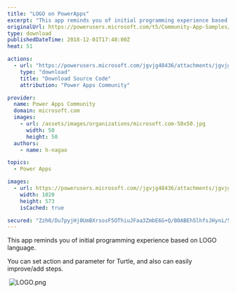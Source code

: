 ```yaml
---
title: "LOGO on PowerApps"
excerpt: "This app reminds you of initial programming experience based on LOGO language. You can set action and parameter for Turtle, and also can easily"
originalUrl: https://powerusers.microsoft.com/t5/Community-App-Samples/LOGO-on-PowerApps/td-p/186736
type: download
publishedDateTime: 2018-12-01T17:48:00Z
heat: 51

actions:
  - url: "https://powerusers.microsoft.com/jgvjg48436/attachments/jgvjg48436/AppFeedbackGallery/53/2/LOGOApp.msapp"
    type: "download"
    title: "Download Source Code"
    attribution: "Power Apps Community"

provider:
  name: Power Apps Community
  domain: microsoft.com
  images:
    - url: /assets/images/organizations/microsoft.com-50x50.jpg
      width: 50
      height: 50
  authors:
    - name: h-nagao

topics:
  - Power Apps

images:
  - url: https://powerusers.microsoft.com//jgvjg48436/attachments/jgvjg48436/AppFeedbackGallery/53/1/LOGO.png
    width: 1020
    height: 573
    isCached: true

secured: "Zzh0/Du7pyjHj0UmBXrsosF5OThiuJFaa3ZmbE6G+Q/B0ABEh5lhfsJHyni/5PAxl3uFVYzhQL4aks6FMtxe4TB+keV5yj2SKH6RoniP/YllgSSZ5tJAatqfzLbn0zOUuOYs9jVssvzRAl+PGOcyvrelKN60T9H2ewzIztXTnoGjEiZiLPNnwckMXgtGWmrENzyUDwFSBvt9PqLH9J2BNklNRAyP5PfrAdz6ZeJoaP8NLKWdakuJY1uvHosLyn7hdUZjI2Lk+3lOT2ng2k6uedNxYWWM1lB8h7ePbuJCVz+5cmsXGsCKzeEHbuDrBGAyMyofdf9FPkYlyt5hUsD2SYvIyoIYJGpO43VeTJV3FjkHpppevB69OVtcm3vqOwBLTt5gfSHpXVnL/ex2ZZUQCg==;gVMNaKFXyT08KWWskdcsMQ=="
---
```

<p>This app reminds you of&nbsp;initial programming experience based on LOGO language.</p><p>You can set action and parameter for Turtle, and also can easily improve/add steps.</p><p>&nbsp;<span class="lia-inline-image-display-wrapper lia-image-align-left" image-alt="LOGO.png" style="width: 400px;"><img src="https://powerusers.microsoft.com/t5/image/serverpage/image-id/43807iC8DF097E9CC7F06A/image-size/medium?v=1.0&amp;px=400" title="LOGO.png" alt="LOGO.png" li-image-url="https://powerusers.microsoft.com/t5/image/serverpage/image-id/43807iC8DF097E9CC7F06A?v=1.0" li-image-display-id="'43807iC8DF097E9CC7F06A'" li-message-uid="'186736'" li-messages-message-image="true" li-bindable="" class="lia-media-image" tabindex="0" li-bypass-lightbox-when-linked="true" li-use-hover-links="false"></span></p><p>&nbsp;</p>

